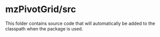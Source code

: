 # mzPivotGrid/src

This folder contains source code that will automatically be added to the classpath when
the package is used.
